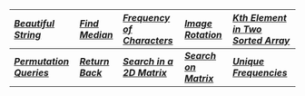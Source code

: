 |[_Beautiful String_](Solution/Beautiful_String.py)|[_Find Median_](Solution/Find_Median.py)|[_Frequency of Characters_](Solution/Frequency_of_characters.py)|[_Image Rotation_](Solution/Image_Rotation.py)|[_Kth Element in Two Sorted Array_](Solution/Kth_Element_in_Two_Sorted_Array.py)| 
|:---|:---|:---|:---|:---|
|**[_Permutation Queries_ ](Solution/Permutation_Queries.py)**|**[_Return Back_ ](Solution/Return_Back.py)**|**[_Search in a 2D Matrix_](Solution/Search_in_a_2D_matrix.py)**|**[_Search on Matrix_](Solution/Search_on_Matrix.py)**|**[_Unique Frequencies_ ](Solution/Unique_Frequencies.py)**|  
